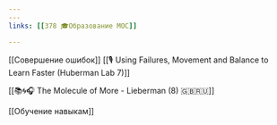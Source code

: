 ```yaml
---
---
links: [[378 🎓Образование MOC]]

---
```


[[Совершение ошибок]]
[[🎙 Using Failures, Movement and Balance to Learn Faster (Huberman Lab 7)]]

[[📚🌀🎧 The Molecule of More - Lieberman (8) 🇬🇧🇷🇺]]

[[Обучение навыкам]]